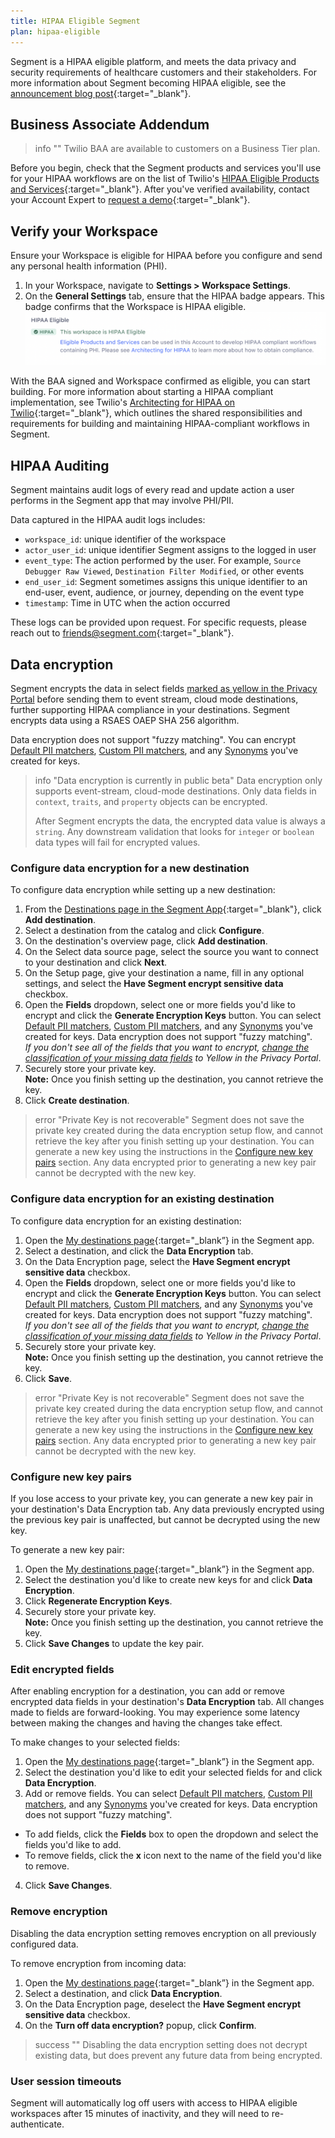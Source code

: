 ```yaml
---
title: HIPAA Eligible Segment
plan: hipaa-eligible
---
```


Segment is a HIPAA eligible platform, and meets the data privacy and security requirements of healthcare customers and their stakeholders. For more information about Segment becoming HIPAA eligible, see the [announcement blog post](http://segment.com/blog/segment-for-healthcare){:target="_blank"}.

## Business Associate Addendum

> info ""
> Twilio BAA are available to customers on a Business Tier plan.

Before you begin, check that the Segment products and services you'll use for your HIPAA workflows are on the list of Twilio's [HIPAA Eligible Products and Services](https://twil.io/HIPAA-eligible-products-and-services){:target="_blank"}. After you've verified availability, contact your Account Expert to [request a demo](https://segment.com/contact/sales/){:target="_blank"}.

## Verify your Workspace

Ensure your Workspace is eligible for HIPAA before you configure and send any personal health information (PHI).

1. In your Workspace, navigate to **Settings > Workspace Settings**.
2. On the **General Settings** tab, ensure that the HIPAA badge appears. This badge confirms that the Workspace is HIPAA eligible. ![HIPAA Eligible](images/hipaa-eligible.png)

With the BAA signed and Workspace confirmed as eligible, you can start building. For more information about starting a HIPAA compliant implementation, see Twilio's [Architecting for HIPAA on Twilio](https://twil.io/architecting-for-hipaa){:target="_blank"}, which outlines the shared responsibilities and requirements for building and maintaining HIPAA-compliant workflows in Segment.

## HIPAA Auditing
Segment maintains audit logs of every read and update action a user performs in the Segment app that may involve PHI/PII. 

Data captured in the HIPAA audit logs includes:
 - `workspace_id`: unique identifier of the workspace
 - `actor_user_id`: unique identifier Segment assigns to the logged in user
 - `event_type`: The action performed by the user. For example, `Source Debugger Raw Viewed`, `Destination Filter Modified`, or other events
 - `end_user_id`: Segment sometimes assigns this unique identifier to an end-user, event, audience, or journey, depending on the event type
 - `timestamp`: Time in UTC when the action occurred

These logs can be provided upon request. For specific requests, please reach out to [friends@segment.com](mailto:friends@segment.com){:target="_blank"}.

## Data encryption

Segment encrypts the data in select fields [marked as yellow in the Privacy Portal](/docs/privacy/portal/#default-pii-matchers) before sending them to event stream, cloud mode destinations, further supporting HIPAA compliance in your destinations. Segment encrypts data using a RSAES OAEP SHA 256 algorithm.

Data encryption does not support "fuzzy matching". You can encrypt [Default PII matchers](/docs/privacy/portal/#default-pii-matchers), [Custom PII matchers](/docs/privacy/portal/#custom-pii-matchers), and any [Synonyms](/docs/privacy/portal/#using-synonyms) you've created for keys.

> info "Data encryption is currently in public beta"
> Data encryption only supports event-stream, cloud-mode destinations. Only data fields in `context`, `traits`, and `property` objects can be encrypted. 
>
> After Segment encrypts the data, the encrypted data value is always a `string`. Any downstream validation that looks for `integer` or `boolean` data types will fail for encrypted values.

### Configure data encryption for a new destination

To configure data encryption while setting up a new destination:
1. From the [Destinations page in the Segment App](https://app.segment.com/goto-my-workspace/destinations/){:target="_blank"}, click **Add destination**.
2. Select a destination from the catalog and click **Configure**.
3. On the destination's overview page, click **Add destination**. 
4. On the Select data source page, select the source you want to connect to your destination and click **Next**.
5. On the Setup page, give your destination a name, fill in any optional settings, and select the **Have Segment encrypt sensitive data** checkbox.
6. Open the **Fields** dropdown, select one or more fields you'd like to encrypt and click the **Generate Encryption Keys** button. You can select [Default PII matchers](/docs/privacy/portal/#default-pii-matchers), [Custom PII matchers](/docs/privacy/portal/#custom-pii-matchers), and any [Synonyms](/docs/privacy/portal/#using-synonyms) you've created for keys. Data encryption does not support "fuzzy matching".<br> *If you don't see all of the fields that you want to encrypt, [change the classification of your missing data fields](/docs/privacy/portal/#change-a-recommended-classification) to Yellow in the Privacy Portal*.<br> 
7. Securely store your private key.  <br> **Note:** Once you finish setting up the destination, you cannot retrieve the key. 
8. Click **Create destination**.

> error "Private Key is not recoverable"
> Segment does not save the private key created during the data encryption setup flow, and cannot retrieve the key after you finish setting up your destination. You can generate a new key using the instructions in the [Configure new key pairs](#configure-new-key-pairs) section. Any data encrypted prior to generating a new key pair cannot be decrypted with the new key. 

### Configure data encryption for an existing destination
 
To configure data encryption for an existing destination:
1. Open the [My destinations page](https://app.segment.com/goto-my-workspace/destinations){:target="_blank”} in the Segment app.
2. Select a destination, and click the **Data Encryption** tab.
3. On the Data Encryption page, select the **Have Segment encrypt sensitive data** checkbox.
4. Open the **Fields** dropdown, select one or more fields you'd like to encrypt and click the **Generate Encryption Keys** button. You can select [Default PII matchers](/docs/privacy/portal/#default-pii-matchers), [Custom PII matchers](/docs/privacy/portal/#custom-pii-matchers), and any [Synonyms](/docs/privacy/portal/#using-synonyms) you've created for keys. Data encryption does not support "fuzzy matching".<br> *If you don't see all of the fields that you want to encrypt, [change the classification of your missing data fields](/docs/privacy/portal/#change-a-recommended-classification) to Yellow in the Privacy Portal*.<br> 
5. Securely store your private key.  <br> **Note:** Once you finish setting up the destination, you cannot retrieve the key.
6. Click **Save**.

> error "Private Key is not recoverable"
> Segment does not save the private key created during the data encryption setup flow, and cannot retrieve the key after you finish setting up your destination. You can generate a new key using the instructions in the [Configure new key pairs](#configure-new-key-pairs) section. Any data encrypted prior to generating a new key pair cannot be decrypted with the new key. 

### Configure new key pairs

If you lose access to your private key, you can generate a new key pair in your destination's Data Encryption tab. Any data previously encrypted using the previous key pair is unaffected, but cannot be decrypted using the new key.

To generate a new key pair:
1. Open the [My destinations page](https://app.segment.com/goto-my-workspace/destinations){:target="_blank”} in the Segment app.
2. Select the destination you'd like to create new keys for and click **Data Encryption**.
3. Click **Regenerate Encryption Keys**.
4. Securely store your private key.  <br> **Note:** Once you finish setting up the destination, you cannot retrieve the key.
5. Click **Save Changes** to update the key pair. 

### Edit encrypted fields

After enabling encryption for a destination, you can add or remove encrypted data fields in your destination's **Data Encryption** tab. All changes made to fields are forward-looking. You may experience some latency between making the changes and having the changes take effect.

To make changes to your selected fields:
1. Open the [My destinations page](https://app.segment.com/goto-my-workspace/destinations){:target="_blank”} in the Segment app.
2. Select the destination you'd like to edit your selected fields for and click **Data Encryption**.
3. Add or remove fields. You can select [Default PII matchers](/docs/privacy/portal/#default-pii-matchers), [Custom PII matchers](/docs/privacy/portal/#custom-pii-matchers), and any [Synonyms](/docs/privacy/portal/#using-synonyms) you've created for keys. Data encryption does not support "fuzzy matching".
  - To add fields, click the **Fields** box to open the dropdown and select the fields you'd like to add.
  - To remove fields, click the **x** icon next to the name of the field you'd like to remove. 
4. Click **Save Changes**. 


### Remove encryption

Disabling the data encryption setting removes encryption on all previously configured data.

To remove encryption from incoming data:
1. Open the [My destinations page](https://app.segment.com/goto-my-workspace/destinations){:target="_blank”} in the Segment app.
2. Select a destination, and click **Data Encryption**.
3. On the Data Encryption page, deselect the **Have Segment encrypt sensitive data** checkbox.
4. On the **Turn off data encryption?** popup, click **Confirm**.

> success ""
> Disabling the data encryption setting does not decrypt existing data, but does prevent any future data from being encrypted.

### User session timeouts

Segment will automatically log off users with access to HIPAA eligible workspaces after 15 minutes of inactivity, and they will
need to re-authenticate.
